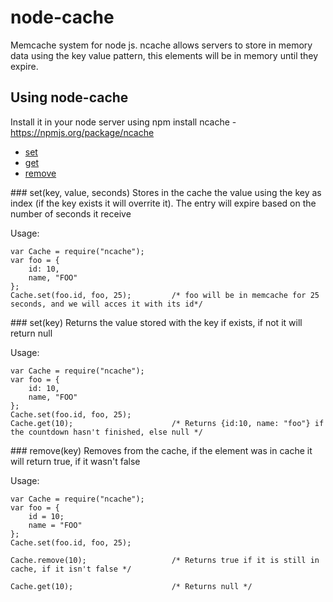 node-cache
==========

Memcache system for node js. ncache allows servers to store in memory data using the key value pattern, this elements will be in memory until they expire.

## Using node-cache

Install it in your node server using npm install ncache - https://npmjs.org/package/ncache

* [set](#set)
* [get](#get)
* [remove](#remove)

<a name="set" />
### set(key, value, seconds)
Stores in the cache the value using the key as index (if the key exists it will overrite it). The entry will expire based on the number of seconds it receive

Usage:

    var Cache = require("ncache");
    var foo = {
        id: 10,
        name, "FOO"
    };
    Cache.set(foo.id, foo, 25);         /* foo will be in memcache for 25 seconds, and we will acces it with its id*/

<a name="get" />
### set(key)
Returns the value stored with the key if exists, if not it will return null

Usage:

    var Cache = require("ncache");
    var foo = {
        id: 10,
        name, "FOO"
    };
    Cache.set(foo.id, foo, 25);
    Cache.get(10);                      /* Returns {id:10, name: "foo"} if the countdown hasn't finished, else null */

<a name="remove" />
### remove(key)
Removes from the cache, if the element was in cache it will return true, if it wasn't false

Usage:

    var Cache = require("ncache");
    var foo = {
        id = 10;
        name = "FOO"
    };
    Cache.set(foo.id, foo, 25);

    Cache.remove(10);                   /* Returns true if it is still in cache, if it isn't false */

    Cache.get(10);                      /* Returns null */


